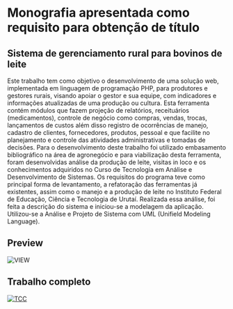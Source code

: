 
# Monografia apresentada como requisito para obtenção de título
## Sistema de gerenciamento rural para bovinos de leite
Este trabalho tem como objetivo o desenvolvimento de uma solução web, implementada em linguagem de programação PHP, para produtores e gestores rurais, visando apoiar o gestor e sua equipe, com indicadores e informações atualizadas de uma produção ou cultura. Esta ferramenta contém módulos que fazem projeção de relatórios, receituários (medicamentos), controle de negócio como compras, vendas, trocas, lançamentos de custos além disso registro de ocorrências de manejo, cadastro de clientes, fornecedores, produtos, pessoal e que facilite no planejamento e controle das atividades administrativas e tomadas de decisões. Para o desenvolvimento deste trabalho foi utilizado embasamento bibliográfico na área de agronegócio e para viabilização desta ferramenta, foram desenvolvidas análise da produção de leite, visitas in loco e os conhecimentos adquiridos no Curso de Tecnologia em Análise e Desenvolvimento de Sistemas. Os requisitos do programa teve como principal forma de levantamento, a refatoração das ferramentas já existentes, assim como o manejo e a produção de leite no Instituto Federal de Educação, Ciência e Tecnologia de Urutaí. Realizada essa análise, foi feita a descrição do sistema e iniciou-se a modelagem da aplicação. Utilizou-se a Análise e Projeto de Sistema com UML (Unifield Modeling Language).

## Preview
![VIEW](https://raw.githubusercontent.com/marcoantonioq/sistema-gestao-rural/master/demo/view.gif)

## Trabalho completo
[
![TCC](https://raw.githubusercontent.com/marcoantonioq/sistema-gestao-rural/master/demo/sistema_rural.png)
](https://www.dropbox.com/s/movc6i2fzq4zq1t/monografia-final.pdf?dl=0)

